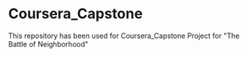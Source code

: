 # Coursera_Capstone
This repository has been used for Coursera_Capstone Project for "The Battle of Neighborhood"
